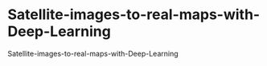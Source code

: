 # Satellite-images-to-real-maps-with-Deep-Learning
Satellite-images-to-real-maps-with-Deep-Learning
